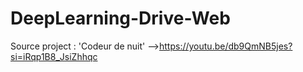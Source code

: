 # DeepLearning-Drive-Web
Source project : 'Codeur de nuit' -->https://youtu.be/db9QmNB5jes?si=iRqp1B8_JsiZhhqc
